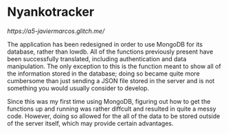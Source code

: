<h1>Nyankotracker</h1>
<em>https://a5-javiermarcos.glitch.me/</em>
<p>
The application has been redesigned in order to use MongoDB for its database, rather than lowdb. All of the functions previously present have been successfully translated, including authentication and data manipulation. The only exception to this is the function meant to show all of the information stored in the database; doing so became quite more cumbersome than just sending a JSON file stored in the server and is not something you would usually consider to develop.
</p>
<p>
Since this was my first time using MongoDB, figuring out how to get the functions up and running was rather diffcult and resulted in quite a messy code. However, doing so allowed for the all of the data to be stored outside of the server itself, which may provide certain advantages.
</p>
